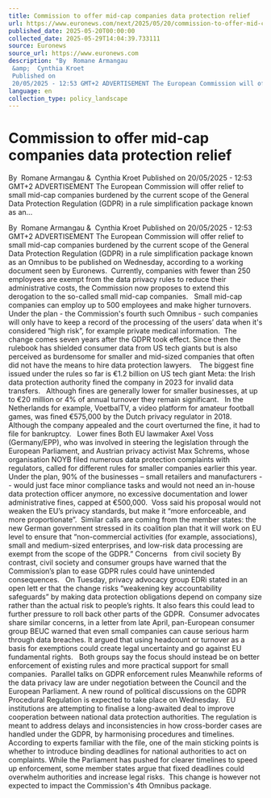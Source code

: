 ```yaml
---
title: Commission to offer mid-cap companies data protection relief
url: https://www.euronews.com/next/2025/05/20/commission-to-offer-mid-cap-companies-data-protection-relief-in-simplification-plan
published_date: 2025-05-20T00:00:00
collected_date: 2025-05-29T14:04:39.733111
source: Euronews
source_url: https://www.euronews.com
description: "By  Romane Armangau 
 &amp;  Cynthia Kroet 
 Published on
 20/05/2025 - 12:53 GMT+2 ADVERTISEMENT The European Commission will offer relief to small mid-cap companies burdened by the current scope of the General Data Protection Regulation (GDPR) in a rule simplification package known as an..."
language: en
collection_type: policy_landscape
---
```


# Commission to offer mid-cap companies data protection relief

By  Romane Armangau 
 &amp;  Cynthia Kroet 
 Published on
 20/05/2025 - 12:53 GMT+2 ADVERTISEMENT The European Commission will offer relief to small mid-cap companies burdened by the current scope of the General Data Protection Regulation (GDPR) in a rule simplification package known as an...

By  Romane Armangau 
 &amp;  Cynthia Kroet 
 Published on
 20/05/2025 - 12:53 GMT+2 ADVERTISEMENT The European Commission will offer relief to small mid-cap companies burdened by the current scope of the General Data Protection Regulation (GDPR) in a rule simplification package known as an Omnibus to be published on Wednesday, according to a working document seen by Euronews.  Currently, companies with fewer than 250 employees are exempt from the data privacy rules to reduce their administrative costs, the Commission now proposes to extend this derogation to the so-called small mid-cap companies.   Small mid-cap companies can employ up to 500 employees and make higher turnovers. Under the plan - the Commission's fourth such Omnibus - such companies will only have to keep a record of the processing of the users’ data when it's considered “high risk”, for example private medical information.  The change comes seven years after the GDPR took effect. Since then the rulebook has shielded consumer data from US tech giants but is also perceived as burdensome for smaller and mid-sized companies that often did not have the means to hire data protection lawyers.    The biggest fine issued under the rules so far is €1.2 billion on US tech giant Meta: the Irish data protection authority fined the company in 2023 for invalid data transfers.   Although fines are generally lower for smaller businesses, at up to €20 million or 4% of annual turnover they remain significant.   In the Netherlands for example, VoetbalTV, a video platform for amateur football games, was fined €575,000 by the Dutch privacy regulator in 2018. Although the company appealed and the court overturned the fine, it had to file for bankruptcy.   Lower fines Both EU lawmaker Axel Voss (Germany/EPP), who was involved in steering the legislation through the European Parliament, and Austrian privacy activist Max Schrems, whose organisation NOYB filed numerous data protection complaints with regulators, called for different rules for smaller companies earlier this year.   Under the plan, 90% of the businesses – small retailers and manufacturers -- would just face minor compliance tasks and would not need an in-house data protection officer anymore, no excessive documentation and lower administrative fines, capped at €500,000.  Voss said his proposal would not weaken the EU’s privacy standards, but make it “more enforceable, and more proportionate”.  Similar calls are coming from the member states: the new German government stressed in its coalition plan that it will work on EU level to ensure that “non-commercial activities (for example, associations), small and medium-sized enterprises, and low-risk data processing are exempt from the scope of the GDPR.” Concerns   from civil society By contrast, civil society and consumer groups have warned that the Commission’s plan to ease GDPR rules could have unintended consequences.   On Tuesday, privacy advocacy group EDRi stated in an open lett er that the change risks “weakening key accountability safeguards” by making data protection obligations depend on company size rather than the actual risk to people’s rights. It also fears this could lead to further pressure to roll back other parts of the GDPR.  Consumer advocates share similar concerns, in a letter from late April, pan-European consumer group BEUC warned that even small companies can cause serious harm through data breaches. It argued that using headcount or turnover as a basis for exemptions could create legal uncertainty and go against EU fundamental rights.   Both groups say the focus should instead be on better enforcement of existing rules and more practical support for small companies.  Parallel talks on GDPR enforcement rules Meanwhile reforms of the data privacy law are under negotiation between the Council and the European Parliament. A new round of political discussions on the GDPR Procedural Regulation is expected to take place on Wednesday.   EU institutions are attempting to finalise a long-awaited deal to improve cooperation between national data protection authorities. The regulation is meant to address delays and inconsistencies in how cross-border cases are handled under the GDPR, by harmonising procedures and timelines.  According to experts familiar with the file, one of the main sticking points is whether to introduce binding deadlines for national authorities to act on complaints. While the Parliament has pushed for clearer timelines to speed up enforcement, some member states argue that fixed deadlines could overwhelm authorities and increase legal risks.  This change is however not expected to impact the Commission's 4th Omnibus package.